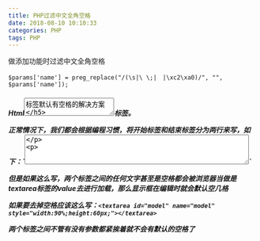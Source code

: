 ```yaml
---
title: PHP过滤中文全角空格
date: 2018-08-10 10:10:33
categories: PHP
tags: PHP
---
```


做添加功能时过滤中文全角空格

`$params['name'] = preg_replace("/(\s|\ \;|　|\xc2\xa0)/", "", $params['name']);`

##### Html<textarea>标签默认有空格的解决方案

在Html页面中如果要定义一个多行文本的字段，如：“调整原因”、解决方案“”、“个人意见”等等，经常需要用到<textarea></textarea>标签。

正常情况下，我们都会根据编程习惯，将开始标签和结束标签分为两行来写，如下：`<textarea id="model" name="model" style="width:90%;height:60px;">

​                                </textarea>`

但是如果这么写，两个标签之间的任何文字甚至是空格都会被浏览器当做是textarea标签的value去进行加载，那么显示框在编辑时就会默认空几格

 如果要去掉空格应该这么写：`<textarea id="model" name="model" style="width:90%;height:60px;"></textarea>`

两个标签之间不管有没有参数都紧挨着就不会有默认的空格了